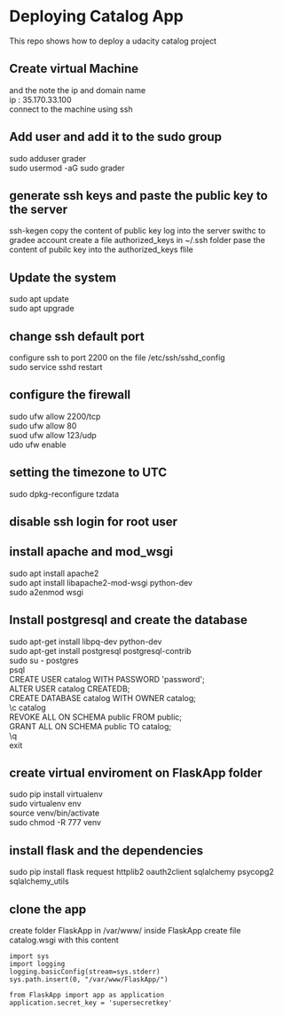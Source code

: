 # Deploying Catalog App

This repo shows how to deploy a udacity catalog project 

## Create virtual Machine
and the note the ip and domain name  
ip : 35.170.33.100  
connect to the machine using ssh  

## Add user and add it to the sudo group
sudo adduser grader  
sudo usermod -aG sudo grader  

## generate ssh keys and paste the public key to the server
ssh-kegen
copy the content of public key
log into the server 
swithc to gradee account
create a file authorized_keys in ~/.ssh folder
pase the content of pubilc key into the authorized_keys flile

## Update the system
sudo apt update  
sudo apt upgrade  


## change ssh default port
configure ssh to port 2200 on the file /etc/ssh/sshd_config  
sudo service sshd restart  

## configure the firewall

sudo ufw allow 2200/tcp  
sudo ufw allow 80  
suod ufw allow 123/udp  
udo ufw enable  

## setting the timezone to UTC
sudo dpkg-reconfigure tzdata  


## disable ssh login for root user

## install apache and mod_wsgi
sudo apt install apache2  
sudo apt install libapache2-mod-wsgi python-dev  
sudo a2enmod wsgi  

## Install postgresql and create the database
sudo apt-get install libpq-dev python-dev  
sudo apt-get install postgresql postgresql-contrib  
sudo su - postgres  
psql  
CREATE USER catalog WITH PASSWORD 'password';  
ALTER USER catalog CREATEDB;  
CREATE DATABASE catalog WITH OWNER catalog;  
\c catalog  
REVOKE ALL ON SCHEMA public FROM public;  
GRANT ALL ON SCHEMA public TO catalog;  
\q  
exit  

## create virtual enviroment on FlaskApp folder 
sudo pip install virtualenv  
sudo virtualenv env  
source venv/bin/activate  
sudo chmod -R 777 venv  

## install flask and the dependencies
sudo pip install flask request httplib2 oauth2client sqlalchemy psycopg2 sqlalchemy_utils  

## clone the app 
create folder FlaskApp in /var/www/
inside FlaskApp create file catalog.wsgi with this content
```
import sys
import logging
logging.basicConfig(stream=sys.stderr)
sys.path.insert(0, "/var/www/FlaskApp/")

from FlaskApp import app as application
application.secret_key = 'supersecretkey'
```





